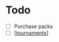 # Todo

- [ ] Purchase packs
- [ ] [[tournaments]]

[//begin]: # "Autogenerated link references for markdown compatibility"
[tournaments]: tournaments "Tournaments"
[//end]: # "Autogenerated link references"
